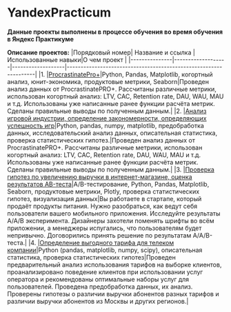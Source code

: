 # YandexPracticum
**Данные проекты выполнены в процессе обучения во время обучения в Яндекс Практикуме**

**Описание проектов:**
|Порядковый номер| Название и ссылка |Использованные навыки|О чем проект                                                   |
|---------------|-------------------|-------------------|------------------------------------------------------------------|
|1.             |[ProcrastinatePro+](https://github.com/ArsenyDolgy/YandexPracticum/blob/main/ProcrastinatePro/ProcrastinatePro.ipynb)|Python, Pandas, Matplotlib, когортный анализ, юнит-экономика, продуктовые метрики, Seaborn|Проведен анализ данных от ProcrastinatePRO+. Рассчитаны различные метрики, использован когортный анализ: LTV, CAC, Retention rate, DAU, WAU, MAU и т.д. Использованы уже написанные ранее функции расчёта метрик. Сделаны правильные выводы по полученным данным.|
|2.             |[Анализ игровой индустрии, определение закономерности, определяющих успешность игр](https://github.com/ArsenyDolgy/YandexPracticum/blob/main/Игровая%20индустрия-Анализ/Gaming-Industry-Analysis.ipynb)|Python, pandas, numpy, matplotlib, предобработка данных, исследовательский анализ данных, описательная статистика, проверка статистических гипотез.|Проведен анализ данных от ProcrastinatePRO+. Рассчитаны различные метрики, использован когортный анализ: LTV, CAC, Retention rate, DAU, WAU, MAU и т.д. Использованы уже написанные ранее функции расчёта метрик. Сделаны правильные выводы по полученным данным.|
|3.             |[Проверка гипотез по увеличению выручки в интернет-магазине, оценка результатов AB-теста](https://github.com/ArsenyDolgy/YandexPracticum/blob/main/Интернет-магазин%20-%20AB%20testing/Online%20store%20-%20AB%20testing.ipynb)|A/B-тестирование, Python, Pandas, Matplotlib, Seaborn, продуктовые метрики, Plotly, проверка статистических гипотез, визуализация данных|Вы работаете в стартапе, который продаёт продукты питания. Нужно разобраться, как ведут себя пользователи вашего мобильного приложения. Исследуйте результаты A/A/B эксперимента. Дизайнеры захотели поменять шрифты во всём приложении, а менеджеры испугались, что пользователям будет непривычно. Договорились принять решение по результатам A/A/B-теста.|
|4.             |[Определение выгодного тарифа для телеком компании](https://github.com/ArsenyDolgy/YandexPracticum/blob/main/Телеком/Telecom.ipynb)|Python (pandas, matplotlib, numpy, scipy), описательная статистика, проверка статистических гипотез|Проведен предварительный анализ использования тарифов на выборке клиентов, проанализировано поведение клиентов при использовании услуг оператора и рекомендованы оптимальные наборы услуг для пользователей. Проведена предобработка данных, их анализ. Проверены гипотезы о различии выручки абонентов разных тарифов и различии выручки абонентов из Москвы и других регионов.|
